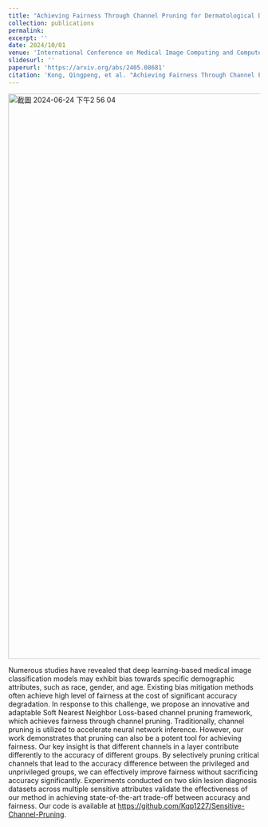 ```yaml
---
title: "Achieving Fairness Through Channel Pruning for Dermatological Disease Diagnosis"
collection: publications
permalink: 
excerpt: ''
date: 2024/10/01
venue: 'International Conference on Medical Image Computing and Computer Assisted Intervention 2024'
slidesurl: ''
paperurl: 'https://arxiv.org/abs/2405.08681'
citation: 'Kong, Qingpeng, et al. "Achieving Fairness Through Channel Pruning for Dermatological Disease Diagnosis." arXiv preprint arXiv:2405.08681 (2024).'
---
```


<img width="1133" alt="截圖 2024-06-24 下午2 56 04" src="https://github.com/chiuhaohao/chiuhaohao.github.io/assets/53943319/089c3c22-f1e4-4778-a6c7-f17413d3d394">


Numerous studies have revealed that deep learning-based medical image classification models may exhibit bias towards specific demographic attributes, such as race, gender, and age. Existing bias mitigation methods often achieve high level of fairness at the cost of significant accuracy degradation. In response to this challenge, we propose an innovative and adaptable Soft Nearest Neighbor Loss-based channel pruning framework, which achieves fairness through channel pruning. Traditionally, channel pruning is utilized to accelerate neural network inference. However, our work demonstrates that pruning can also be a potent tool for achieving fairness. Our key insight is that different channels in a layer contribute differently to the accuracy of different groups. By selectively pruning critical channels that lead to the accuracy difference between the privileged and unprivileged groups, we can effectively improve fairness without sacrificing accuracy significantly. Experiments conducted on two skin lesion diagnosis datasets across multiple sensitive attributes validate the effectiveness of our method in achieving state-of-the-art trade-off between accuracy and fairness. Our code is available at https://github.com/Kqp1227/Sensitive-Channel-Pruning.

